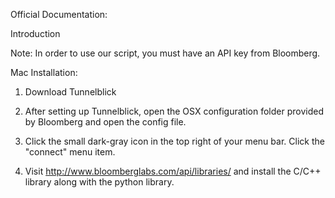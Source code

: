 Official Documentation:

Introduction

Note: In order to use our script, you must have an API key from Bloomberg.

Mac Installation:

1. Download Tunnelblick

2. After setting up Tunnelblick, open the OSX configuration folder provided by Bloomberg and open the config file.

3. Click the small dark-gray icon in the top right of your menu bar. Click the "connect" menu item. 

4. Visit http://www.bloomberglabs.com/api/libraries/ and install the C/C++ library along with the python library.

  
 
